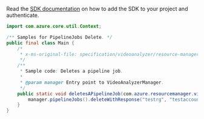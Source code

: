 Read the [SDK documentation](https://github.com/Azure/azure-sdk-for-java/blob/azure-resourcemanager-videoanalyzer_1.0.0-beta.3/sdk/videoanalyzer/azure-resourcemanager-videoanalyzer/README.md) on how to add the SDK to your project and authenticate.

```java
import com.azure.core.util.Context;

/** Samples for PipelineJobs Delete. */
public final class Main {
    /*
     * x-ms-original-file: specification/videoanalyzer/resource-manager/Microsoft.Media/preview/2021-11-01-preview/examples/pipeline-job-delete.json
     */
    /**
     * Sample code: Deletes a pipeline job.
     *
     * @param manager Entry point to VideoAnalyzerManager.
     */
    public static void deletesAPipelineJob(com.azure.resourcemanager.videoanalyzer.VideoAnalyzerManager manager) {
        manager.pipelineJobs().deleteWithResponse("testrg", "testaccount2", "pipelineJob1", Context.NONE);
    }
}
```
